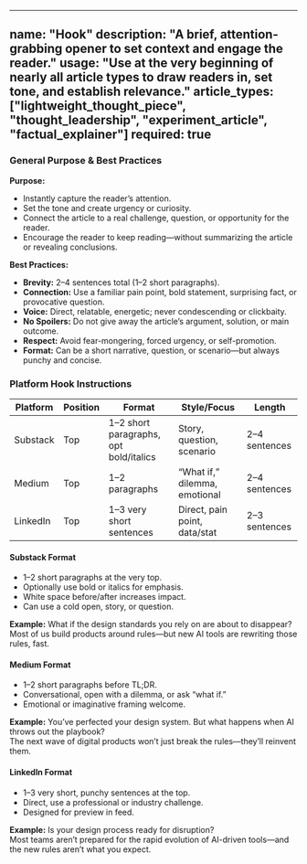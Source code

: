 <!-- hook.md -->
---
name: "Hook"
description: "A brief, attention-grabbing opener to set context and engage the reader."
usage: "Use at the very beginning of nearly all article types to draw readers in, set tone, and establish relevance."
article_types: ["lightweight_thought_piece", "thought_leadership", "experiment_article", "factual_explainer"]
required: true
---

### General Purpose & Best Practices

**Purpose:**
* Instantly capture the reader’s attention.
* Set the tone and create urgency or curiosity.
* Connect the article to a real challenge, question, or opportunity for the reader.
* Encourage the reader to keep reading—without summarizing the article or revealing conclusions.

**Best Practices:**
* **Brevity:** 2–4 sentences total (1–2 short paragraphs).
* **Connection:** Use a familiar pain point, bold statement, surprising fact, or provocative question.
* **Voice:** Direct, relatable, energetic; never condescending or clickbaity.
* **No Spoilers:** Do not give away the article’s argument, solution, or main outcome.
* **Respect:** Avoid fear-mongering, forced urgency, or self-promotion.
* **Format:** Can be a short narrative, question, or scenario—but always punchy and concise.

### Platform Hook Instructions

| Platform | Position | Format                         | Style/Focus                       | Length         |
| -------- | -------- | ----------------------------- | --------------------------------- | -------------- |
| Substack | Top      | 1–2 short paragraphs, opt bold/italics | Story, question, scenario        | 2–4 sentences  |
| Medium   | Top      | 1–2 paragraphs                | “What if,” dilemma, emotional     | 2–4 sentences  |
| LinkedIn | Top      | 1–3 very short sentences      | Direct, pain point, data/stat     | 2–3 sentences  |

#### Substack Format
* 1–2 short paragraphs at the very top.
* Optionally use bold or italics for emphasis.
* White space before/after increases impact.
* Can use a cold open, story, or question.

**Example:**
What if the design standards you rely on are about to disappear?  
Most of us build products around rules—but new AI tools are rewriting those rules, fast.

#### Medium Format
* 1–2 short paragraphs before TL;DR.
* Conversational, open with a dilemma, or ask “what if.”
* Emotional or imaginative framing welcome.

**Example:**
You’ve perfected your design system. But what happens when AI throws out the playbook?  
The next wave of digital products won’t just break the rules—they’ll reinvent them.

#### LinkedIn Format
* 1–3 very short, punchy sentences at the top.
* Direct, use a professional or industry challenge.
* Designed for preview in feed.

**Example:**
Is your design process ready for disruption?  
Most teams aren’t prepared for the rapid evolution of AI-driven tools—and the new rules aren’t what you expect.
